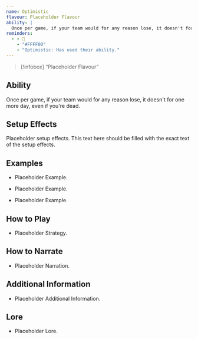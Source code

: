 ```yaml
---
name: Optimistic
flavour: Placeholder Flavour
ability: |
  Once per game, if your team would for any reason lose, it doesn't for one more day, even if you're dead.
reminders:
  - - 🌈
    - "#FFFF00"
    - "Optimistic: Has used their ability."
---
```

> [!infobox]
>  “Placeholder Flavour”

## Ability
Once per game, if your team would for any reason lose, it doesn't for one more day, even if you're dead.

## Setup Effects
Placeholder setup effects. This text here should be filled with the exact text of the setup effects.

## Examples
- Placeholder Example.

- Placeholder Example.

- Placeholder Example.

## How to Play
- Placeholder Strategy.

## How to Narrate
- Placeholder Narration.

## Additional Information
- Placeholder Additional Information.

## Lore
- Placeholder Lore.